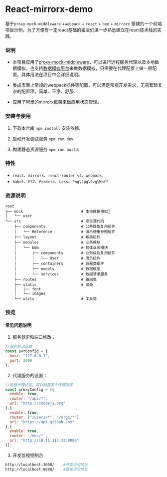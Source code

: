 # React-mirrorx-demo

基于`proxy-mock-middleware` +`webpack` + `react` + `bee` + `mirrorx` 搭建的一个前端项目示例，为了方便有一定react基础的猿友们进一步熟悉建立在react技术栈的实践。

### 说明

- 本项目应用了[proxy-mock-middleware](https://www.npmjs.com/package/proxy-mock-middleware)，可以进行远程服务代理以及本地数据模拟。也支持[数据模拟平台](http://yapi.demo.qunar.com/)来做数据模拟，只需要在代理配置上做一层配置，具体用法在项目中会详细说明。

- 集成市面上常规的webpack插件等配置，可以满足常规开发需求，无需繁琐复杂的配置项，简单、干净、舒服.

- 应用了阿里的mirrorx框架来做应用状态管理。

### 安装与使用

1. 下载本仓库 `npm install` 安装依赖.

2. 启动开发调试服务 `npm run dev`.

3. 构建静态资源服务 `npm run build`.

### 特性

- `react`、`mirrorx`、`react-router v4`、`webpack`.
- `babel`、`ES7`、`Postcss`、`Less`、`Png\Jpg\Svg\Woff`.

### 资源说明

```base
root
├── mock                          # 本地数据模拟
│   └── user
└── src                           # 项目源代码
    ├── components                # 公共提取复用组件
    │   └── Reference             # 演示使用参照组件
    ├── layout                    # 布局组件
    ├── modules                   # 业务模块
    │   └── bdm                   # 具体业务模块
    │       ├── components        # 业务级别复用组件
    │       │   └── User          # 演示组件
    │       ├── containers        # 容器类组件
    │       ├── models            # 数据模型
    │       └── services          # 数据请求服务
    ├── routes                    # 路由表
    ├── static                    # 资源
    │   ├── font
    │   └── images
    └── utils                     # 工具类

```

### 预览



#### 常见问题说明

1. 服务器IP和端口修改：

  ```js
  //服务启动设置
  const svrConfig = {
    host: "127.0.0.1",
    port: 3000
  };
  ```

2. 代理服务的设置：

  ```js
  //远程代理访问，可以配置多个代理服务
  const proxyConfig = [{
    enable: true,
    router: "/api/*",
    url: "http://cnodejs.org"
  },{
    enable: true,
    router: ["/users/*", "/orgs/*"],
    url: "https://api.github.com"
  },{
    enable: true,
    router: '/mes/*',
    url: "http://10.11.113.33:8080"
  }];
  ```

3. 开发监视控制台

```bash
http://localhost:3000/    #开发访问地址
http://localhost:8888/    #监视访问地址
```
